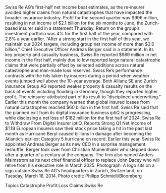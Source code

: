 Swiss Re AG’s first-half net income beat estimates, as the re-insurer avoided higher claims from natural catastrophes that have impacted the broader insurance industry.
Profit for the second quarter was $996 million, resulting in net income of $2.1 billion for the six months to June, the Zurich-based insurer said in a statement Thursday. Return on the group’s investment portfolio was 4% for the first half of the year, compared with 2.8% a year earlier.
“After a strong start in the first half of this year, we maintain our 2024 targets, including group net income of more than $3.6 billion,” Chief Executive Officer Andreas Berger said in a statement.
In its key property and casualty business, Swiss Re reported $989 million in net income in the first half, mainly due to low reported large natural catastrophe claims that were partially offset by selected additions across natural catastrophe and man-made loss reserves.
Swiss Re’s performance contrasts with the hits taken by insurers during a period when weather events jumped well above the 10-year average. Both Allianz SE and Zurich Insurance Group AG reported weaker property & casualty results on the back of events including flooding in Germany, though they reported higher profit.
The reinsurer attributed part of its result to “disciplined underwriting.” Earlier this month the company warned that global insured losses from natural catastrophes reached $60 billion in the first half.
Swiss Re said that the planned exit from its digital insurance business iptiQ is progressing, while disclosing a net loss of $182 million for the first half of 2024.
Swiss Re to Withdraw From Digital Insurer iptiQ, Reports Strong Q1 Net Income of $1.1B
European insurers saw their stock price taking a hit in the past last month as Hurricane Beryl caused billions in damage after becoming the Atlantic’s earliest Category 5 hurricane on record.
Earlier this year, Swiss Re appointed Andreas Berger as its new CEO in a surprise management reshuffle. Berger took over from Christian Mumenthaler who stepped down after a quarter of a century at the company. The firm also named Anders Malmstrom as its next chief financial officer to replace John Dacey who will retire from his executive role in March 2025.
Photograph: A logo sits on a sign outside Swiss Re AG’s headquarters in Zurich, Switzerland, on Tuesday, March 18, 2014. Photo credit: Philipp Schmidli/Bloomberg

Topics
Catastrophe
Profit Loss
Claims
Swiss Re
